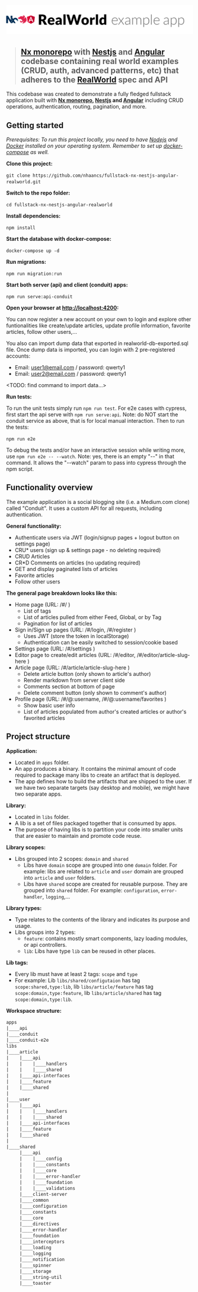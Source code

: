 # ![RealWorld Example App](logo.png)

> ## [Nx monorepo](https://nx.dev) with [Nestjs](https://nestjs.com) and [Angular](https://angular.io) codebase containing real world examples (CRUD, auth, advanced patterns, etc) that adheres to the [RealWorld](https://github.com/gothinkster/realworld) spec and API

This codebase was created to demonstrate a fully fledged fullstack application built with **[Nx monorepo](https://nx.dev), [Nestjs](https://nestjs.com) and [Angular](https://angular.io)** including CRUD operations, authentication, routing, pagination, and more.

## Getting started

*Prerequisites: To run this project locally, you need to have [Nodejs](https://nodejs.org/) and [Docker](https://www.docker.com/) installed on your operating system. Remember to set up [docker-compose](https://docs.docker.com/compose/install/) as well.*

**Clone this project:**

`git clone https://github.com/nhaancs/fullstack-nx-nestjs-angular-realworld.git`

**Switch to the repo folder:**

`cd fullstack-nx-nestjs-angular-realworld`

**Install dependencies:**

`npm install`

**Start the database with docker-compose:**

`docker-compose up -d`

**Run migrations:**

`npm run migration:run`

**Start both server (api) and client (conduit) apps:**

`npm run serve:api-conduit`

**Open your browser at [http://localhost:4200](http://localhost:4200):**

You can now register a new account on your own to login and explore other funtionalities like create/update articles, update profile information, favorite articles, follow other users,...

You also can import dump data that exported in realworld-db-exported.sql file. Once dump data is imported, you can login with 2 pre-registered accounts:

- Email: user1@email.com / password: qwerty1
- Email: user2@email.com / password: qwerty1

<TODO: find command to import data...>

**Run tests:**

To run the unit tests simply run `npm run test`.
For e2e cases with cypress, first start the api serve with `npm run serve:api`. Note: do NOT start the conduit service as above, that is for local manual interaction.
Then to run the tests:

`npm run e2e`

To debug the tests and/or have an interactive session while writing more, use `npm run e2e -- --watch`. Note: yes, there is an empty "--" in that command. It allows the "--watch" param to pass into cypress through the npm script.

## Functionality overview

The example application is a social blogging site (i.e. a Medium.com clone) called "Conduit". It uses a custom API for all requests, including authentication.

**General functionality:**

- Authenticate users via JWT (login/signup pages + logout button on settings page)
- CRU* users (sign up & settings page - no deleting required)
- CRUD Articles
- CR*D Comments on articles (no updating required)
- GET and display paginated lists of articles
- Favorite articles
- Follow other users

**The general page breakdown looks like this:**

- Home page (URL: /#/ )
  - List of tags
  - List of articles pulled from either Feed, Global, or by Tag
  - Pagination for list of articles
- Sign in/Sign up pages (URL: /#/login, /#/register )
  - Uses JWT (store the token in localStorage)
  - Authentication can be easily switched to session/cookie based
- Settings page (URL: /#/settings )
- Editor page to create/edit articles (URL: /#/editor, /#/editor/article-slug-here )
- Article page (URL: /#/article/article-slug-here )
  - Delete article button (only shown to article's author)
  - Render markdown from server client side
  - Comments section at bottom of page
  - Delete comment button (only shown to comment's author)
- Profile page (URL: /#/@:username, /#/@:username/favorites )
  - Show basic user info
  - List of articles populated from author's created articles or author's favorited articles

## Project structure

**Application:**

- Located in `apps` folder.
- An app produces a binary. It contains the minimal amount of code required to package many libs to create an artifact that is deployed.
- The app defines how to build the artifacts that are shipped to the user. If we have two separate targets (say desktop and mobile), we might have two separate apps.

**Library:**

- Located in `libs` folder.
- A lib is a set of files packaged together that is consumed by apps.
- The purpose of having libs is to partition your code into smaller units that are easier to maintain and promote code reuse.

**Library scopes:**

- Libs grouped into 2 scopes: `domain` and `shared`
  - Libs have `domain` scope are grouped into one `domain` folder. For example: libs are related to `article` and `user` domain are grouped into `article` and `user` folders.
  - Libs have `shared` scope are created for reusable purpose. They are grouped into `shared` folder. For example: `configuration`, `error-handler`, `logging`,...

**Library types:**

- Type relates to the contents of the library and indicates its purpose and usage.
- Libs groups into 2 types:
  - `feature`: contains mostly smart components, lazy loading modules, or api controllers.
  - `lib`: Libs have type `lib` can be reused in other places.

**Lib tags:**

- Every lib must have at least 2 tags: `scope` and `type`
- For example: Lib `libs/shared/configutaion` has tag `scope:shared,type:lib`, lib `libs/article/feature` has tag `scope:domain,type:feature`, lib `libs/article/shared` has tag `scope:domain,type:lib`.

**Workspace structure:**

```text
apps
|____api
|____conduit
|____conduit-e2e
libs
|____article
|    |____api
|    |    |____handlers
|    |    |____shared
|    |____api-interfaces
|    |____feature
|    |____shared
|
|____user
|    |____api
|    |    |____handlers
|    |    |____shared
|    |____api-interfaces
|    |____feature
|    |____shared
|      
|____shared
     |____api
     |    |____config
     |    |____constants
     |    |____core
     |    |____error-handler
     |    |____foundation
     |    |____validations
     |____client-server
     |____common
     |____configuration
     |____constants
     |____core
     |____directives
     |____error-handler
     |____foundation
     |____interceptors
     |____loading
     |____logging
     |____notification
     |____spinner
     |____storage
     |____string-util
     |____toaster
```
